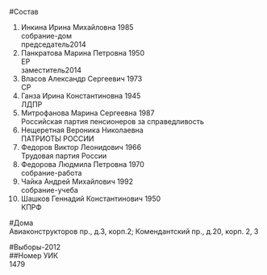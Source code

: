 #Состав  
1. Инкина Ирина Михайловна 1985  
    собрание-дом  
    председатель2014  
2. Панкратова Марина Петровна 1950  
    ЕР  
    заместитель2014  
3. Власов Александр Сергеевич 1973  
    СР  
4. Ганза Ирина Константиновна 1945  
    ЛДПР  
5. Митрофанова Марина Сергеевна 1987  
    Российская партия пенсионеров за справедливость  
6. Нещеретная Вероника Николаевна  
    ПАТРИОТЫ РОССИИ         
7. Федоров Виктор Леонидович 1966  
    Трудовая партия России  
8. Федорова Людмила Петровна 1970  
    собрание-работа  
9. Чайка Андрей Михайлович 1992  
    собрание-учеба  
10. Шашков Геннадий Константинович 1950  
    КПРФ  
  
#Дома  
Авиаконструкторов пр., д.3, корп.2;  Комендантский пр., д.20, корп. 2, 3  
  
#Выборы-2012  
##Номер УИК  
1479  
